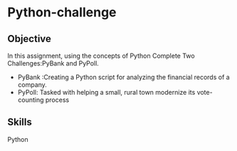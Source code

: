 # Python-challenge
## Objective
In this assignment, using the concepts of Python Complete Two Challenges:PyBank and PyPoll.
- PyBank :Creating a Python script for analyzing the financial records of a company.
- PyPoll: Tasked with helping a small, rural town modernize its vote-counting process

## Skills
Python
